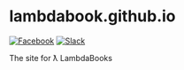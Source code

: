 # lambdabook.github.io

[![Facebook][facebook-image]][facebook-url]
[![Slack][slack-image]][slack-url]

The site for ƛ LambdaBooks

[facebook-url]: https://facebook.com/lambdabooks
[facebook-image]: https://img.shields.io/badge/facebook-%40LambdaBooks-4267b2.svg?style=flat-square

[slack-url]:  http://slack.lambdabooks.com
[slack-image]: https://img.shields.io/badge/slack-LambdaBooks-red.svg?style=flat-square
